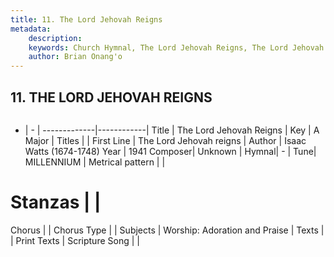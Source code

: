 ```yaml
---
title: 11. The Lord Jehovah Reigns
metadata:
    description: 
    keywords: Church Hymnal, The Lord Jehovah Reigns, The Lord Jehovah reigns, 
    author: Brian Onang'o
---
```



## 11. THE LORD JEHOVAH REIGNS

```txt

```

- |   -  |
-------------|------------|
Title | The Lord Jehovah Reigns |
Key | A Major |
Titles |  |
First Line | The Lord Jehovah reigns |
Author | Isaac Watts (1674-1748)
Year | 1941
Composer| Unknown |
Hymnal|  - |
Tune| MILLENNIUM |
Metrical pattern | |
# Stanzas |  |
Chorus |  |
Chorus Type |  |
Subjects | Worship: Adoration and Praise |
Texts |  |
Print Texts | 
Scripture Song |  |
  
